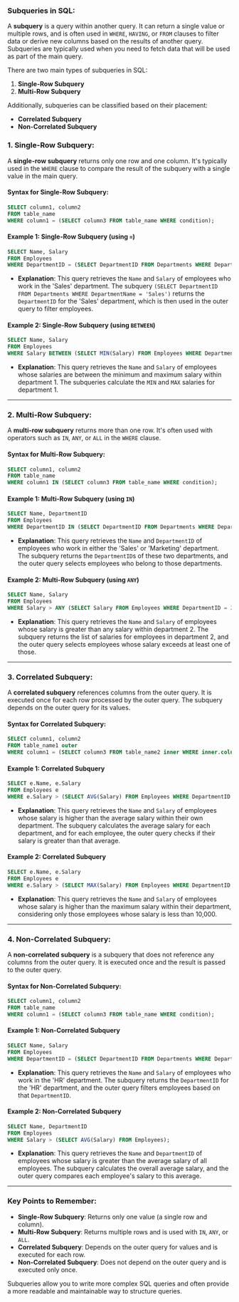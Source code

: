 ### **Subqueries in SQL:**

A **subquery** is a query within another query. It can return a single value or multiple rows, and is often used in `WHERE`, `HAVING`, or `FROM` clauses to filter data or derive new columns based on the results of another query. Subqueries are typically used when you need to fetch data that will be used as part of the main query.

There are two main types of subqueries in SQL:

1. **Single-Row Subquery**
2. **Multi-Row Subquery**

Additionally, subqueries can be classified based on their placement:

- **Correlated Subquery**
- **Non-Correlated Subquery**

### **1. Single-Row Subquery:**

A **single-row subquery** returns only one row and one column. It's typically used in the `WHERE` clause to compare the result of the subquery with a single value in the main query.

#### Syntax for Single-Row Subquery:

```sql
SELECT column1, column2
FROM table_name
WHERE column1 = (SELECT column3 FROM table_name WHERE condition);
```

#### Example 1: Single-Row Subquery (using `=`)

```sql
SELECT Name, Salary
FROM Employees
WHERE DepartmentID = (SELECT DepartmentID FROM Departments WHERE DepartmentName = 'Sales');
```

- **Explanation**: This query retrieves the `Name` and `Salary` of employees who work in the 'Sales' department. The subquery `(SELECT DepartmentID FROM Departments WHERE DepartmentName = 'Sales')` returns the `DepartmentID` for the 'Sales' department, which is then used in the outer query to filter employees.

#### Example 2: Single-Row Subquery (using `BETWEEN`)

```sql
SELECT Name, Salary
FROM Employees
WHERE Salary BETWEEN (SELECT MIN(Salary) FROM Employees WHERE DepartmentID = 1) AND (SELECT MAX(Salary) FROM Employees WHERE DepartmentID = 1);
```

- **Explanation**: This query retrieves the `Name` and `Salary` of employees whose salaries are between the minimum and maximum salary within department 1. The subqueries calculate the `MIN` and `MAX` salaries for department 1.

---

### **2. Multi-Row Subquery:**

A **multi-row subquery** returns more than one row. It's often used with operators such as `IN`, `ANY`, or `ALL` in the `WHERE` clause.

#### Syntax for Multi-Row Subquery:

```sql
SELECT column1, column2
FROM table_name
WHERE column1 IN (SELECT column3 FROM table_name WHERE condition);
```

#### Example 1: Multi-Row Subquery (using `IN`)

```sql
SELECT Name, DepartmentID
FROM Employees
WHERE DepartmentID IN (SELECT DepartmentID FROM Departments WHERE DepartmentName IN ('Sales', 'Marketing'));
```

- **Explanation**: This query retrieves the `Name` and `DepartmentID` of employees who work in either the 'Sales' or 'Marketing' department. The subquery returns the `DepartmentID`s of these two departments, and the outer query selects employees who belong to those departments.

#### Example 2: Multi-Row Subquery (using `ANY`)

```sql
SELECT Name, Salary
FROM Employees
WHERE Salary > ANY (SELECT Salary FROM Employees WHERE DepartmentID = 2);
```

- **Explanation**: This query retrieves the `Name` and `Salary` of employees whose salary is greater than any salary within department 2. The subquery returns the list of salaries for employees in department 2, and the outer query selects employees whose salary exceeds at least one of those.

---

### **3. Correlated Subquery:**

A **correlated subquery** references columns from the outer query. It is executed once for each row processed by the outer query. The subquery depends on the outer query for its values.

#### Syntax for Correlated Subquery:

```sql
SELECT column1, column2
FROM table_name1 outer
WHERE column1 = (SELECT column3 FROM table_name2 inner WHERE inner.column = outer.column);
```

#### Example 1: Correlated Subquery

```sql
SELECT e.Name, e.Salary
FROM Employees e
WHERE e.Salary > (SELECT AVG(Salary) FROM Employees WHERE DepartmentID = e.DepartmentID);
```

- **Explanation**: This query retrieves the `Name` and `Salary` of employees whose salary is higher than the average salary within their own department. The subquery calculates the average salary for each department, and for each employee, the outer query checks if their salary is greater than that average.

#### Example 2: Correlated Subquery

```sql
SELECT e.Name, e.Salary
FROM Employees e
WHERE e.Salary > (SELECT MAX(Salary) FROM Employees WHERE DepartmentID = e.DepartmentID AND e.Salary < 10000);
```

- **Explanation**: This query retrieves the `Name` and `Salary` of employees whose salary is higher than the maximum salary within their department, considering only those employees whose salary is less than 10,000.

---

### **4. Non-Correlated Subquery:**

A **non-correlated subquery** is a subquery that does not reference any columns from the outer query. It is executed once and the result is passed to the outer query.

#### Syntax for Non-Correlated Subquery:

```sql
SELECT column1, column2
FROM table_name
WHERE column1 = (SELECT column3 FROM table_name WHERE condition);
```

#### Example 1: Non-Correlated Subquery

```sql
SELECT Name, Salary
FROM Employees
WHERE DepartmentID = (SELECT DepartmentID FROM Departments WHERE DepartmentName = 'HR');
```

- **Explanation**: This query retrieves the `Name` and `Salary` of employees who work in the 'HR' department. The subquery returns the `DepartmentID` for the 'HR' department, and the outer query filters employees based on that `DepartmentID`.

#### Example 2: Non-Correlated Subquery

```sql
SELECT Name, DepartmentID
FROM Employees
WHERE Salary > (SELECT AVG(Salary) FROM Employees);
```

- **Explanation**: This query retrieves the `Name` and `DepartmentID` of employees whose salary is greater than the average salary of all employees. The subquery calculates the overall average salary, and the outer query compares each employee's salary to this average.

---

### **Key Points to Remember:**

- **Single-Row Subquery**: Returns only one value (a single row and column).
- **Multi-Row Subquery**: Returns multiple rows and is used with `IN`, `ANY`, or `ALL`.
- **Correlated Subquery**: Depends on the outer query for values and is executed for each row.
- **Non-Correlated Subquery**: Does not depend on the outer query and is executed only once.
  
Subqueries allow you to write more complex SQL queries and often provide a more readable and maintainable way to structure queries.

